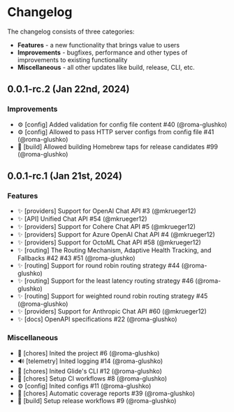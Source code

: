 # Changelog

The changelog consists of three categories:
- **Features** - a new functionality that brings value to users
- **Improvements** - bugfixes, performance and other types of improvements to existing functionality
- **Miscellaneous** - all other updates like build, release, CLI, etc.

## 0.0.1-rc.2 (Jan 22nd, 2024)

### Improvements

- ⚙️ [config] Added validation for config file content #40 (@roma-glushko)
- ⚙️ [config] Allowed to pass HTTP server configs from config file #41 (@roma-glushko)
- 👷 [build] Allowed building Homebrew taps for release candidates #99 (@roma-glushko)

## 0.0.1-rc.1 (Jan 21st, 2024)

### Features
- ✨ [providers] Support for OpenAI Chat API #3 (@mkrueger12)
- ✨ [API] Unified Chat API #54 (@mkrueger12)
- ✨ [providers] Support for Cohere Chat API #5 (@mkrueger12)
- ✨ [providers] Support for Azure OpenAI Chat API #4 (@mkrueger12)
- ✨ [providers] Support for OctoML Chat API #58 (@mkrueger12)
- ✨ [routing] The Routing Mechanism, Adaptive Health Tracking, and Fallbacks #42 #43 #51 (@roma-glushko)
- ✨ [routing] Support for round robin routing strategy #44 (@roma-glushko)
- ✨ [routing] Support for the least latency routing strategy #46 (@roma-glushko)
- ✨ [routing] Support for weighted round robin routing strategy #45 (@roma-glushko)
- ✨ [providers] Support for Anthropic Chat API #60 (@mkrueger12)
- ✨ [docs] OpenAPI specifications #22 (@roma-glushko)

### Miscellaneous

- 🔧 [chores] Inited the project #6 (@roma-glushko)
- 🔊 [telemetry] Inited logging  #14 (@roma-glushko)
- 🔧 [chores] Inited Glide's CLI #12 (@roma-glushko)
- 👷 [chores] Setup CI workflows #8 (@roma-glushko)
- ⚙️ [config] Inited configs #11 (@roma-glushko)
-  🔧 [chores] Automatic coverage reports #39 (@roma-glushko)
- 👷 [build] Setup release workflows #9 (@roma-glushko)
